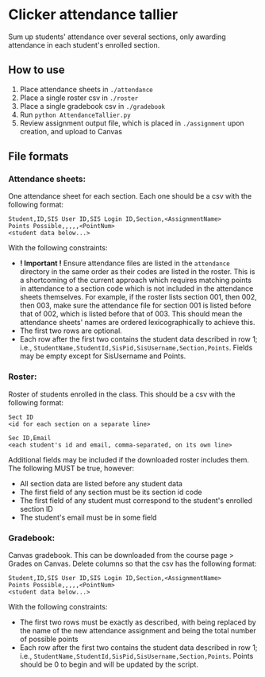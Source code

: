 # Clicker attendance tallier
Sum up students' attendance over several sections, only awarding attendance in each student's enrolled section.

## How to use
1. Place attendance sheets in `./attendance`
2. Place a single roster csv in `./roster`
3. Place a single gradebook csv in `./gradebook`
4. Run `python AttendanceTallier.py`
5. Review assignment output file, which is placed in `./assignment` upon creation, and upload to Canvas

## File formats
### Attendance sheets:
One attendance sheet for each section. Each one should be a csv with the following format:
```
Student,ID,SIS User ID,SIS Login ID,Section,<AssignmentName>
Points Possible,,,,,<PointNum>
<student data below...>
```
With the following constraints:
- **! Important !** Ensure attendance files are listed in the `attendance` directory in the same order as their codes are listed in the roster. This is a shortcoming of the current approach which requires matching points in attendance to a section code which is not included in the attendance sheets themselves. For example, if the roster lists section 001, then 002, then 003, make sure the attendance file for section 001 is listed before that of 002, which is listed before that of 003. This should mean the attendance sheets' names are ordered lexicographically to achieve this.
- The first two rows are optional.
- Each row after the first two contains the student data described in row 1; i.e., `StudentName,StudentId,SisPid,SisUsername,Section,Points`. Fields may be empty except for SisUsername and Points.

### Roster:
Roster of students enrolled in the class. This should be a csv with the following format:
```
Sect ID
<id for each section on a separate line>

Sec ID,Email
<each student's id and email, comma-separated, on its own line>
```
Additional fields may be included if the downloaded roster includes them. The following MUST be true, however:
- All section data are listed before any student data
- The first field of any section must be its section id code
- The first field of any student must correspond to the student's enrolled section ID
- The student's email must be in some field

### Gradebook:
Canvas gradebook. This can be downloaded from the course page > Grades on Canvas. Delete columns so that the csv has the following format:
```
Student,ID,SIS User ID,SIS Login ID,Section,<AssignmentName>
Points Possible,,,,,<PointNum>
<student data below...>
```
With the following constraints:
- The first two rows must be exactly as described, with <AssignmentName> being replaced by the name of the new attendance assignment and <PointNum> being the total number of possible points
- Each row after the first two contains the student data described in row 1; i.e., `StudentName,StudentId,SisPid,SisUsername,Section,Points`. Points should be 0 to begin and will be updated by the script.
